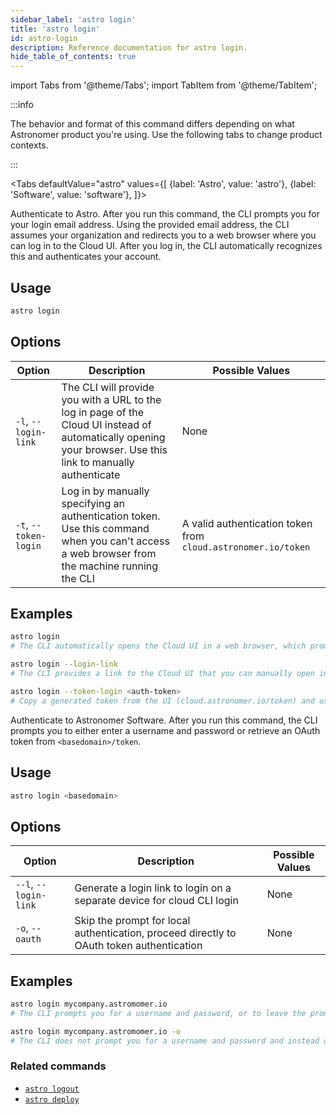 ```yaml
---
sidebar_label: 'astro login'
title: 'astro login'
id: astro-login
description: Reference documentation for astro login.
hide_table_of_contents: true
---
```


import Tabs from '@theme/Tabs';
import TabItem from '@theme/TabItem';

:::info  

The behavior and format of this command differs depending on what Astronomer product you're using. Use the following tabs to change product contexts. 

:::

<Tabs
    defaultValue="astro"
    values={[
        {label: 'Astro', value: 'astro'},
        {label: 'Software', value: 'software'},
    ]}>
<TabItem value="astro">

Authenticate to Astro. After you run this command, the CLI prompts you for your login email address. Using the provided email address, the CLI assumes your organization and redirects you to a web browser where you can log in to the Cloud UI. After you log in, the CLI automatically recognizes this and authenticates your account.

## Usage


```sh
astro login
```

## Options

| Option                | Description                                                                                                            | Possible Values |
| --------------------- | ---------------------------------------------------------------------------------------------------------------------- | --------------- |
| `-l`, `--login-link`  | The CLI will provide you with a URL to the log in page of the Cloud UI instead of automatically opening your browser. Use this link to manually authenticate | None            |
| `-t`, `--token-login` | Log in by manually specifying an authentication token. Use this command when you can't access a web browser from the machine running the CLI | A valid authentication token from `cloud.astronomer.io/token` |

## Examples

```sh
astro login
# The CLI automatically opens the Cloud UI in a web browser, which prompts you to log in.

astro login --login-link
# The CLI provides a link to the Cloud UI that you can manually open in a web browser.

astro login --token-login <auth-token>
# Copy a generated token from the UI (cloud.astronomer.io/token) and use it with this command for browserless login.
```

</TabItem>
<TabItem value="software">

Authenticate to Astronomer Software. After you run this command, the CLI prompts you to either enter a username and password or retrieve an OAuth token from `<basedomain>/token`.

## Usage


```sh
astro login <basedomain>
```

## Options

| Option                | Description                                                                              | Possible Values |
| --------------------- | ---------------------------------------------------------------------------------------- | --------------- |
| `--l`, `--login-link` | Generate a login link to login on a separate device for cloud CLI login                  | None            |
| `-o`, `--oauth`       | Skip the prompt for local authentication, proceed directly to OAuth token authentication | None            |


## Examples

```sh
astro login mycompany.astromomer.io
# The CLI prompts you for a username and password, or to leave the prompt empty for OAuth authentication

astro login mycompany.astromomer.io -o
# The CLI does not prompt you for a username and password and instead directly prompts you for an OAuth login token
```


</TabItem>
</Tabs>

### Related commands

- [`astro logout`](cli/astro-logout.md)
- [`astro deploy`](cli/astro-deploy.md)
